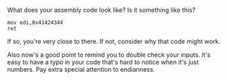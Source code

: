 What does your assembly code look like? Is it something like this?

```
mov edi,0x41424344
ret
```

If so, you're very close to there. If not, consider why that code might work.


Also now's a good point to remind you to double check your inputs. It's easy to
have a typo in your code that's hard to notice when it's just numbers. Pay extra
special attention to endianness.
